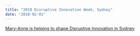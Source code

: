```yaml
---
title: "2018 Disruptive Innovation Week, Sydney"
date: "2018-02-01"
---
```

[Mary-Anne is helping to shape Disruptive Innovation in Sydney](https://digitaldisruption.iqpc.com.au/speakers)
